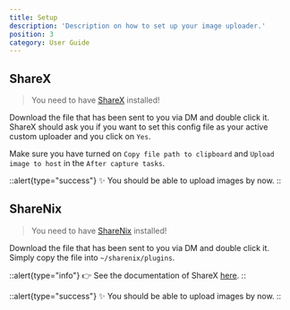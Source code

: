 ```yaml
---
title: Setup
description: 'Description on how to set up your image uploader.'
position: 3
category: User Guide
---
```


## ShareX

> You need to have [ShareX](https://getsharex.com/) installed!

Download the file that has been sent to you via DM and double click it. ShareX should ask you if you want to set this config file as your active custom uploader and you click on `Yes`.

Make sure you have turned on `Copy file path to clipboard` and `Upload image to host` in the `After capture tasks`.

::alert{type="success"} ✨ You should be able to upload images by now. ::

## ShareNix

> You need to have [ShareNix](https://github.com/Francesco149/sharenix) installed!

Download the file that has been sent to you via DM and double click it. Simply copy the file into `~/sharenix/plugins`.

::alert{type="info"} 👉 See the documentation of ShareX [here](https://github.com/Francesco149/sharenix#using-a-plugin). ::

::alert{type="success"} ✨ You should be able to upload images by now. ::